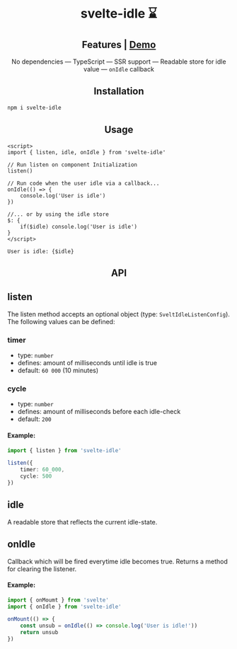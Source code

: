 <h1 align="center">
svelte-idle ⌛
</h1>

<h2 align="center">
Features | <a href="https://svelte.dev/repl/005264a7de2446728aee059bb6fcbc46?version=3.46.4">Demo</a>
</h2>

<p align="center">
    No dependencies &mdash; TypeScript &mdash; SSR support &mdash; Readable store for idle value &mdash; <code>onIdle</code> callback
</p>

<h2 align="center">
Installation
</h2>

```bash
npm i svelte-idle
```

<h2 align="center">
Usage
</h2>

```svelte
<script>
import { listen, idle, onIdle } from 'svelte-idle'

// Run listen on component Initialization
listen()

// Run code when the user idle via a callback...
onIdle(() => {
    console.log('User is idle')
})

//... or by using the idle store
$: {
    if($idle) console.log('User is idle')
}
</script>

User is idle: {$idle}
```

<h2 align="center">
API
</h2>

## listen
The listen method accepts an optional object (type: `SveltIdleListenConfig`). The following values can be defined:

### timer
- type: `number`
- defines: amount of milliseconds until idle is true
- default: `60 000` (10 minutes)

### cycle
- type: `number`
- defines: amount of milliseconds before each idle-check
- default: `200`

#### Example:
```ts
import { listen } from 'svelte-idle'

listen({
    timer: 60_000,
    cycle: 500
})
```

## idle
A readable store that reflects the current idle-state.

## onIdle
Callback which will be fired everytime idle becomes true. Returns a method for clearing the listener.

#### Example:
```ts
import { onMoumt } from 'svelte'
import { onIdle } from 'svelte-idle'

onMount(() => {
    const unsub = onIdle(() => console.log('User is idle!'))
    return unsub
})
```
